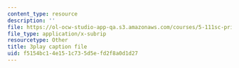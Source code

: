 ```yaml
---
content_type: resource
description: ''
file: https://ol-ocw-studio-app-qa.s3.amazonaws.com/courses/5-111sc-principles-of-chemical-science-fall-2014/f5154bc14e151c735d5efd2f8a0d1d27_U6YamvF7BE.srt
file_type: application/x-subrip
resourcetype: Other
title: 3play caption file
uid: f5154bc1-4e15-1c73-5d5e-fd2f8a0d1d27
---
```

